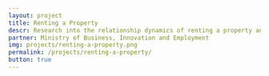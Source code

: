 ```yaml
---
layout: project
title: Renting a Property
descr: Research into the relationship dynamics of renting a property and ways they impact the renting experience and can make it better.
partner: Ministry of Business, Innovation and Employment
img: projects/renting-a-property.png
permalink: /projects/renting-a-property/
button: true
---
```

